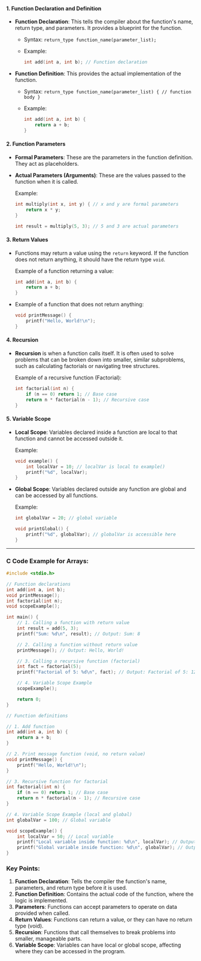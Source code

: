 #### 1. **Function Declaration and Definition**

- **Function Declaration**: This tells the compiler about the function's name, return type, and parameters. It provides a blueprint for the function.
    
    - Syntax: `return_type function_name(parameter_list);`
    - Example:
        
        ```c
        int add(int a, int b); // Function declaration
        ```
        
- **Function Definition**: This provides the actual implementation of the function.
    
    - Syntax: `return_type function_name(parameter_list) { // function body }`
    - Example:
        
        ```c
        int add(int a, int b) {
            return a + b;
        }
        ```
        

#### 2. **Function Parameters**

- **Formal Parameters**: These are the parameters in the function definition. They act as placeholders.
    
- **Actual Parameters (Arguments)**: These are the values passed to the function when it is called.
    
    Example:
    
    ```c
    int multiply(int x, int y) { // x and y are formal parameters
        return x * y;
    }
    ```
    
    ```c
    int result = multiply(5, 3); // 5 and 3 are actual parameters
    ```
    

#### 3. **Return Values**

- Functions may return a value using the `return` keyword. If the function does not return anything, it should have the return type `void`.
    
    Example of a function returning a value:
    
    ```c
    int add(int a, int b) {
        return a + b;
    }
    ```
    
- Example of a function that does not return anything:
    
    ```c
    void printMessage() {
        printf("Hello, World!\n");
    }
    ```
    

#### 4. **Recursion**

- **Recursion** is when a function calls itself. It is often used to solve problems that can be broken down into smaller, similar subproblems, such as calculating factorials or navigating tree structures.
    
    Example of a recursive function (Factorial):
    
    ```c
    int factorial(int n) {
        if (n == 0) return 1; // Base case
        return n * factorial(n - 1); // Recursive case
    }
    ```
    

#### 5. **Variable Scope**

- **Local Scope**: Variables declared inside a function are local to that function and cannot be accessed outside it.
    
    Example:
    
    ```c
    void example() {
        int localVar = 10; // localVar is local to example()
        printf("%d", localVar);
    }
    ```
    
- **Global Scope**: Variables declared outside any function are global and can be accessed by all functions.
    
    Example:
    
    ```c
    int globalVar = 20; // global variable
    
    void printGlobal() {
        printf("%d", globalVar); // globalVar is accessible here
    }
    ```
    
---
### C Code Example for Arrays:
```c
#include <stdio.h>

// Function declarations
int add(int a, int b);
void printMessage();
int factorial(int n);
void scopeExample();

int main() {
    // 1. Calling a function with return value
    int result = add(5, 3);
    printf("Sum: %d\n", result); // Output: Sum: 8

    // 2. Calling a function without return value
    printMessage(); // Output: Hello, World!

    // 3. Calling a recursive function (factorial)
    int fact = factorial(5);
    printf("Factorial of 5: %d\n", fact); // Output: Factorial of 5: 120

    // 4. Variable Scope Example
    scopeExample();

    return 0;
}

// Function definitions

// 1. Add function
int add(int a, int b) {
    return a + b;
}

// 2. Print message function (void, no return value)
void printMessage() {
    printf("Hello, World!\n");
}

// 3. Recursive function for factorial
int factorial(int n) {
    if (n == 0) return 1; // Base case
    return n * factorial(n - 1); // Recursive case
}

// 4. Variable Scope Example (local and global)
int globalVar = 100; // Global variable

void scopeExample() {
    int localVar = 50; // Local variable
    printf("Local variable inside function: %d\n", localVar); // Output: 50
    printf("Global variable inside function: %d\n", globalVar); // Output: 100
}

```

### Key Points:

1. **Function Declaration**: Tells the compiler the function's name, parameters, and return type before it is used.
2. **Function Definition**: Contains the actual code of the function, where the logic is implemented.
3. **Parameters**: Functions can accept parameters to operate on data provided when called.
4. **Return Values**: Functions can return a value, or they can have no return type (void).
5. **Recursion**: Functions that call themselves to break problems into smaller, manageable parts.
6. **Variable Scope**: Variables can have local or global scope, affecting where they can be accessed in the program.